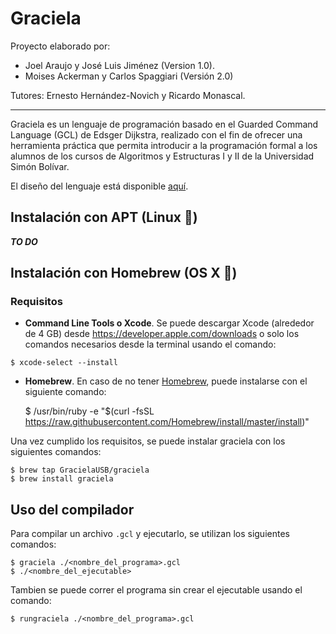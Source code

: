 # Graciela

Proyecto elaborado por:
* Joel Araujo y José Luis Jiménez (Version 1.0).
* Moises Ackerman y Carlos Spaggiari (Versión 2.0)

Tutores: Ernesto Hernández-Novich y Ricardo Monascal.

- - -

Graciela es un lenguaje de programación basado en el Guarded Command Language (GCL) de Edsger Dijkstra, 
realizado con el fin de ofrecer una herramienta práctica que permita introducir a la programación formal a
los alumnos de los cursos de Algoritmos y Estructuras I y II de la Universidad Simón Bolívar.

El diseño del lenguaje está disponible [aquí](doc/gacela/diseno.md).

## Instalación con APT (Linux 🐧)

***TO DO***


## Instalación con Homebrew (OS X )

### Requisitos
* **Command Line Tools o Xcode**. Se puede descargar Xcode (alrededor de 4 GB) desde  <https://developer.apple.com/downloads> o solo los comandos necesarios desde la terminal usando el comando:
```
$ xcode-select --install
```

* **Homebrew**. En caso de no tener [Homebrew](http://brew.sh), puede instalarse con el siguiente comando:

    $ /usr/bin/ruby -e "$(curl -fsSL https://raw.githubusercontent.com/Homebrew/install/master/install)"
    
Una vez cumplido los requisitos, se puede instalar graciela con los siguientes comandos:

    $ brew tap GracielaUSB/graciela
    $ brew install graciela

## Uso del compilador

Para compilar un archivo `.gcl` y ejecutarlo, se utilizan los siguientes comandos:

    $ graciela ./<nombre_del_programa>.gcl
    $ ./<nombre_del_ejecutable>

Tambien se puede correr el programa sin crear el ejecutable usando el comando:

    $ rungraciela ./<nombre_del_programa>.gcl

